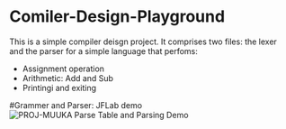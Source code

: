 # Comiler-Design-Playground

This is a simple compiler deisgn project. It comprises two files: the lexer and the parser for a simple language that perfoms:
- Assignment operation
- Arithmetic: Add and Sub
- Printingi and exiting 

#Grammer and Parser: JFLab demo
![PROJ-MUUKA Parse Table and Parsing Demo](https://user-images.githubusercontent.com/100409050/235420307-d1646302-91f1-4887-964c-e12432d31777.PNG)
